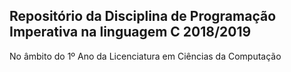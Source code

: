 ## Repositório da Disciplina de Programação Imperativa na linguagem C 2018/2019

No âmbito do 1º Ano da Licenciatura em Ciências da Computação
